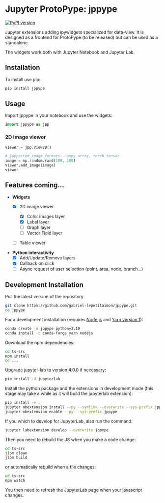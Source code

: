 # Jupyter ProtoPype: jppype
[![PyPI version](https://badge.fury.io/py/jppype.svg)](https://badge.fury.io/py/jppype)

Jupyter extensions adding ipywidgets specialized for data-view. It is designed as a frontend for ProtoPype (to be released) but can be used as a standalone.

The widgets work both with Jupyter Notebook and Jupyter Lab.

## Installation

To install use pip:

```bash
pip install jppype
```

## Usage
Import jppype in your notebook and use the widgets:
```python
import jppype as jpp
```

### 2D image viewer
```python
viewer = jpp.View2D()

# Supported image formats: numpy array, torch tensor
image = np.random.rand(100, 100) 
viewer.add_image(image)
viewer
```

## Features coming...

- __Widgets__
  - [x] 2D image viewer
    - [x] Color images layer
    - [x] Label layer
    - [ ] Graph layer
    - [ ] Vector Field layer
  - [ ] Table viewer


- __Python interactivity__
  - [x] Add/Update/Remove layers
  - [x] Callback on click
  - [ ] Async request of user selection (point, area, node, branch...) 

## Development Installation

Pull the latest version of the repository
```bash
git clone https://github.com/gabriel-lepetitaimon/jppype.git
cd jppype
````

For a development installation (requires [Node.js](https://nodejs.org) and [Yarn version 1](https://classic.yarnpkg.com/)):
```bash
conda create -n jppype python=3.10
conda install -c conda-forge yarn nodejs
```

Download the npm dependencies:
```bash
cd ts-src
npm install
cd ...
```

Upgrade jupyter-lab to version 4.0.0 if necessary:
```bash
pip install -U jupyterlab
```

Install the python package and the extensions in development mode (this stage may take a while as it will build the jupyterlab extension):
```bash
pip install -e .
jupyter nbextension install --py --symlink --overwrite --sys-prefix jppype
jupyter nbextension enable --py --sys-prefix jppype
```
If you which to develop for JupyterLab, also run the command:
```bash
jupyter labextension develop --overwrite jppype
```

Then you need to rebuild the JS when you make a code change:
```bash
cd ts-src
jlpm clean
jlpm build
```
or automatically rebuild when a file changes:
```bash
cd ts-src
npm watch
```

You then need to refresh the JupyterLab page when your javascript changes.
